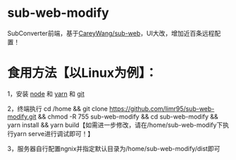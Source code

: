 # sub-web-modify
SubConverter前端，基于[CareyWang/sub-web](https://github.com/CareyWang/sub-web)，UI大改，增加近百条远程配置！
# 食用方法【以Linux为例】：
1，安装 [node](https://nodejs.org/zh-cn/) 和 [yarn](https://classic.yarnpkg.com/en/docs/install#debian-stable) 和 [git](https://git-scm.com/book/zh/v2/%E8%B5%B7%E6%AD%A5-%E5%AE%89%E8%A3%85-Git)

2，终端执行 cd /home && git clone https://github.com/limr95/sub-web-modify.git && chmod -R 755 sub-web-modify && cd sub-web-modify && yarn install && yarn build【如需进一步修改，请在/home/sub-web-modify下执行yarn serve进行调试即可！】

3，服务器自行配置ngnix并指定默认目录为/home/sub-web-modify/dist即可
